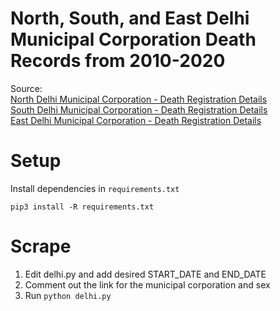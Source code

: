 # North, South, and East Delhi Municipal Corporation Death Records from 2010-2020

Source:   
[North Delhi Municipal Corporation - Death Registration Details](https://111.93.47.72/csbndmc/rbd/onlinedeathcertificates.php)\
        [South Delhi Municipal Corporation - Death Registration Details](https://111.93.47.72/csbsdmc/rbd/onlinedeathcertificates.php)\
        [East Delhi Municipal Corporation - Death Registration Details](https://111.93.47.72/csbedmc/rbd/onlinedeathcertificates.php)




# Setup
Install dependencies in `requirements.txt`

```pip3 install -R requirements.txt```

# Scrape

1. Edit delhi.py and add desired START_DATE and END_DATE
2. Comment out the link for the municipal corporation and sex
3.  Run ```python delhi.py```
